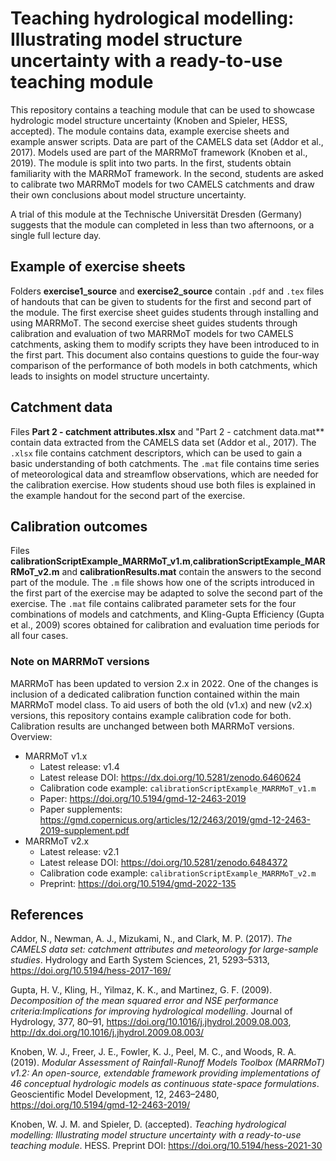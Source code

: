 # Teaching hydrological modelling: Illustrating model structure uncertainty with a ready-to-use teaching module
This repository contains a teaching module that can be used to showcase hydrologic model structure uncertainty (Knoben and Spieler, HESS, accepted).
The module contains data, example exercise sheets and example answer scripts.
Data are part of the CAMELS data set (Addor et al., 2017).
Models used are part of the MARRMoT framework (Knoben et al., 2019).
The module is split into two parts.
In the first, students obtain familiarity with the MARRMoT framework.
In the second, students are asked to calibrate two MARRMoT models for two CAMELS catchments and draw their own conclusions about model structure uncertainty.

A trial of this module at the Technische Universität Dresden (Germany) suggests that the module can completed in less than two afternoons, or a single full lecture day.

## Example of exercise sheets
Folders **exercise1_source** and **exercise2_source** contain `.pdf` and `.tex` files of handouts that can be given to students for the first and second part of the module. 
The first exercise sheet guides students through installing and using MARRMoT.
The second exercise sheet guides students through calibration and evaluation of two MARRMoT models for two CAMELS catchments, asking them to modify scripts they have been introduced to in the first part.
This document also contains questions to guide the four-way comparison of the performance of both models in both catchments, which leads to insights on model structure uncertainty.

## Catchment data
Files **Part 2 - catchment attributes.xlsx** and "Part 2 - catchment data.mat** contain data extracted from the CAMELS data set (Addor et al., 2017). 
The `.xlsx` file contains catchment descriptors, which can be used to gain a basic understanding of both catchments.
The `.mat` file contains time series of meteorological data and streamflow observations, which are needed for the calibration exercise.
How students shoud use both files is explained in the example handout for the second part of the exercise.

## Calibration outcomes
Files **calibrationScriptExample_MARRMoT_v1.m**,**calibrationScriptExample_MARRMoT_v2.m** and **calibrationResults.mat** contain the answers to the second part of the module.
The `.m` file shows how one of the scripts introduced in the first part of the exercise may be adapted to solve the second part of the exercise.
The `.mat` file contains calibrated parameter sets for the four combinations of models and catchments, and Kling-Gupta Efficiency (Gupta et al., 2009) scores obtained for calibration and evaluation time periods for all four cases.

### Note on MARRMoT versions
MARRMoT has been updated to version 2.x in 2022. One of the changes is inclusion of a dedicated calibration function contained within the main MARRMoT model class. 
To aid users of both the old (v1.x) and new (v2.x) versions, this repository contains example calibration code for both.
Calibration results are unchanged between both MARRMoT versions.
Overview:

- MARRMoT v1.x
	- Latest release: v1.4
	- Latest release DOI: https://dx.doi.org/10.5281/zenodo.6460624
	- Calibration code example: `calibrationScriptExample_MARRMoT_v1.m`
	- Paper: https://doi.org/10.5194/gmd-12-2463-2019
	- Paper supplements: https://gmd.copernicus.org/articles/12/2463/2019/gmd-12-2463-2019-supplement.pdf
- MARRMoT v2.x
	- Latest release: v2.1
	- Latest release DOI: https://doi.org/10.5281/zenodo.6484372
	- Calibration code example: `calibrationScriptExample_MARRMoT_v2.m`
	- Preprint: https://doi.org/10.5194/gmd-2022-135


## References
Addor, N., Newman, A. J., Mizukami, N., and Clark, M. P. (2017). _The CAMELS data set: catchment attributes and meteorology for large-sample studies_. Hydrology and Earth System Sciences, 21, 5293–5313, https://doi.org/10.5194/hess-2017-169/

Gupta,  H.  V.,  Kling,  H.,  Yilmaz,  K.  K.,  and  Martinez,  G.  F. (2009). _Decomposition  of  the  mean  squared  error  and  NSE  performance  criteria:Implications for improving hydrological modelling_. Journal of Hydrology, 377, 80–91, https://doi.org/10.1016/j.jhydrol.2009.08.003, http://dx.doi.org/10.1016/j.jhydrol.2009.08.003/

Knoben, W. J., Freer, J. E., Fowler, K. J., Peel, M. C., and Woods, R. A. (2019). _Modular Assessment of Rainfall-Runoff Models Toolbox (MARRMoT) v1.2: An open-source, extendable framework providing implementations of 46 conceptual hydrologic models as continuous state-space formulations_. Geoscientific Model Development, 12, 2463–2480, https://doi.org/10.5194/gmd-12-2463-2019/

Knoben, W. J. M. and Spieler, D. (accepted). _Teaching hydrological modelling: Illustrating model structure uncertainty with a ready-to-use teaching module_. HESS. Preprint DOI: https://doi.org/10.5194/hess-2021-30
